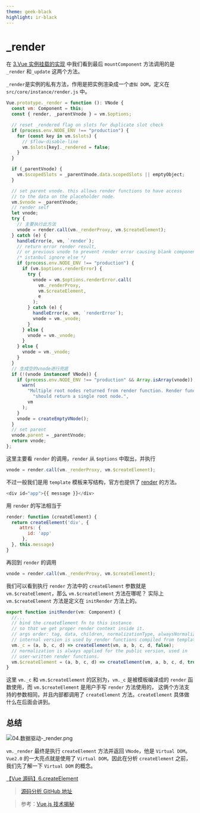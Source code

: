 ```yaml
---
theme: geek-black
highlight: ir-black
---
```


# \_render

在 [3.Vue 实例挂载的实现](https://juejin.cn/post/7064131441768005646) 中我们看到最后 `mountComponent` 方法调用的是 `_render` 和`_update` 这两个方法。

`_render`是实例的私有方法，作用是把实例渲染成一个`虚拟 DOM`，定义在 `src/core/instance/render.js` 中。

```js
Vue.prototype._render = function (): VNode {
  const vm: Component = this;
  const { render, _parentVnode } = vm.$options;

  // reset _rendered flag on slots for duplicate slot check
  if (process.env.NODE_ENV !== "production") {
    for (const key in vm.$slots) {
      // $flow-disable-line
      vm.$slots[key]._rendered = false;
    }
  }

  if (_parentVnode) {
    vm.$scopedSlots = _parentVnode.data.scopedSlots || emptyObject;
  }

  // set parent vnode. this allows render functions to have access
  // to the data on the placeholder node.
  vm.$vnode = _parentVnode;
  // render self
  let vnode;
  try {
    // 主要执行此方法
    vnode = render.call(vm._renderProxy, vm.$createElement);
  } catch (e) {
    handleError(e, vm, `render`);
    // return error render result,
    // or previous vnode to prevent render error causing blank component
    /* istanbul ignore else */
    if (process.env.NODE_ENV !== "production") {
      if (vm.$options.renderError) {
        try {
          vnode = vm.$options.renderError.call(
            vm._renderProxy,
            vm.$createElement,
            e
          );
        } catch (e) {
          handleError(e, vm, `renderError`);
          vnode = vm._vnode;
        }
      } else {
        vnode = vm._vnode;
      }
    } else {
      vnode = vm._vnode;
    }
  }
  // 生成空的vnode进行兜底
  if (!(vnode instanceof VNode)) {
    if (process.env.NODE_ENV !== "production" && Array.isArray(vnode)) {
      warn(
        "Multiple root nodes returned from render function. Render function " +
          "should return a single root node.",
        vm
      );
    }
    vnode = createEmptyVNode();
  }
  // set parent
  vnode.parent = _parentVnode;
  return vnode;
};
```

这里主要看 `render` 的调用，`render` 从 `$options` 中取出，并执行

```js
vnode = render.call(vm._renderProxy, vm.$createElement);
```

不过一般我们是用 `template` 模板来写结构，官方也提供了 [render](https://cn.vuejs.org/v2/api/#render) 的方法。

```js
<div id="app">{{ message }}</div>
```

用 `render` 的写法相当于

```js
render: function (createElement) {
  return createElement('div', {
     attrs: {
        id: 'app'
      },
  }, this.message)
}
```

再回到 `render` 的调用

```js
vnode = render.call(vm._renderProxy, vm.$createElement);
```

我们可以看到执行 `render` 方法中的 `createElement` 参数就是 `vm.$createElement`，那么 `vm.$createElement` 方法在哪呢？
实际上 `vm.$createElement` 方法是定义在 `initRender` 方法上的。

```js
export function initRender(vm: Component) {
  //...
  // bind the createElement fn to this instance
  // so that we get proper render context inside it.
  // args order: tag, data, children, normalizationType, alwaysNormalize
  // internal version is used by render functions compiled from templates
  vm._c = (a, b, c, d) => createElement(vm, a, b, c, d, false);
  // normalization is always applied for the public version, used in
  // user-written render functions.
  vm.$createElement = (a, b, c, d) => createElement(vm, a, b, c, d, true);
}
```

这里 `vm._c` 和 `vm.$createElement` 的区别为，`vm._c` 是被模板编译成的 `render` 函数使用，而 `vm.$createElement` 是用户手写 `render` 方法使用的， 这俩个方法支持的参数相同，并且内部都调用了 `createElement` 方法。`createElement` 具体做什么在后面会讲到。

## 总结

![04.数据驱动-_render.png](https://p6-juejin.byteimg.com/tos-cn-i-k3u1fbpfcp/6cc81b7d564148bdb86e2ae546af838e~tplv-k3u1fbpfcp-watermark.image?)

`vm._render` 最终是执行 `createElement` 方法并返回 `VNode`，他是 `Virtual DOM`。`Vue2.0` 的一大亮点就是使用了 `Virtual DOM`，因此在分析 `createElement` 之前，我们先了解一下 `Virtual DOM` 的概念。

[【Vue 源码】6.createElement](https://juejin.cn/post/7065210621716856863/)

> [源码分析 GitHub 地址](https://github.com/sqlnice/vue-resource)

> 参考：[Vue.js 技术揭秘](https://ustbhuangyi.github.io/vue-analysis/)
